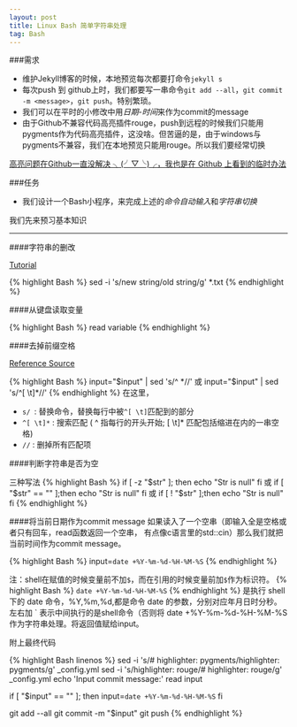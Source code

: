 ```yaml
---
layout: post
title: Linux Bash 简单字符串处理
tag: Bash
---
```


###需求
* 维护Jekyll博客的时候，本地预览每次都要打命令`jekyll s`
* 每次push 到 github上时，我们都要写一串命令`git add --all`，`git commit -m <message>`，`git push`。特别繁琐。
* 我们可以在平时的小修改中用*日期-时间*来作为commit的message
* 由于Github不兼容代码高亮插件rouge，push到远程的时候我们只能用pygments作为代码高亮插件，这没啥。但苦逼的是，由于windows与pygments不兼容，我们在本地预览只能用rouge。所以我们要经常切换

[高亮问题在Github一直没解决 ╮(╯▽╰)╭，我也是在 Github 上看到的临时办法 ](https://github.com/jekyll/jekyll/issues/2789)

###任务
* 我们设计一个Bash小程序，来完成上述的*命令自动输入*和*字符串切换*

我们先来预习基本知识

-------

####字符串的删改

[Tutorial](http://www.cyberciti.biz/faq/unix-linux-replace-string-words-in-many-files/)

{% highlight Bash %}
sed -i 's/new string/old string/g' *.txt
{% endhighlight %}

####从键盘读取变量

{% highlight Bash %}
read variable
{% endhighlight %}

####去掉前缀空格

[Reference Source](http://stackoverflow.com/questions/369758/how-to-trim-whitespace-from-bash-variable)

{% highlight Bash %}
input="$input" | sed 's/^ *//'
或
input="$input" | sed 's/^[ \t]*//'
{% endhighlight %}
在这里，

* `s/ `: 替换命令，替换每行中被`^[ \t]`匹配到的部分
* `^[ \t]*` : 搜索匹配 ( ^ 指每行的开头开始; [ \t]* 匹配包括缩进在内的一串空格)
* `//` : 删掉所有匹配项

####判断字符串是否为空

三种写法
{% highlight Bash %}
if [ -z "$str" ]; then
   echo "Str is null"
fi
或
if [ "$str" == "" ];then
   echo "Str is null"
fi
或
if [ ! "$str" ];then
   echo "Str is null"
fi
{% endhighlight %}

####将当前日期作为commit message
如果读入了一个空串（即输入全是空格或者只有回车，read函数返回一个空串，
有点像c语言里的std::cin）那么我们就把当前时间作为commit message。

{% highlight Bash %}
input=`date +%Y-%m-%d-%H-%M-%S`
{% endhighlight %}

注：shell在赋值的时候变量前不加`$`，而在引用的时候变量前加`$`作为标识符。
{% highlight Bash %}
`date +%Y-%m-%d-%H-%M-%S` 
{% endhighlight %}
是执行 shell 下的 date 命令，%Y,%m,%d,都是命令 date 的参数，分别对应年月日时分秒。左右加 ` 表示中间执行的是shell命令（否则将 date +%Y-%m-%d-%H-%M-%S 作为字符串处理。将返回值赋给input。

附上最终代码

{% highlight Bash linenos %}
sed -i 's/# highlighter: pygments/highlighter: pygments/g' _config.yml
sed -i 's/highlighter: rouge/# highlighter: rouge/g' _config.yml
echo 'Input commit message:'
read input

if [ "$input" == "" ]; then
        input=`date +%Y-%m-%d-%H-%M-%S`
fi

git add --all
git commit -m "$input"
git push
{% endhighlight %}